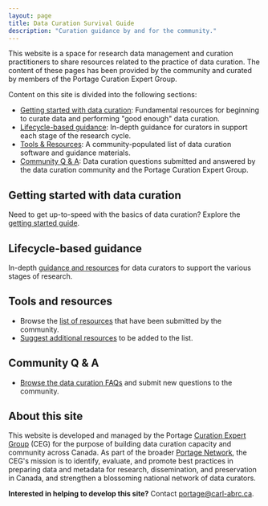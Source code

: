 ```yaml
---
layout: page
title: Data Curation Survival Guide
description: "Curation guidance by and for the community."
--- 
```


This website is a space for research data management and curation practitioners to share resources related to the practice of data curation. The content of these pages has been provided by the community and curated by members of the Portage Curation Expert Group. 

Content on this site is divided into the following sections: 
* [Getting started with data curation](#getting-started-with-data-curation): Fundamental resources for beginning to curate data and performing "good enough" data curation. 
* [Lifecycle-based guidance](#lifecycle-based-guidance): In-depth guidance for curators in support each stage of the research cycle.  
* [Tools & Resources](#tools-and-resources): A community-populated list of data curation software and guidance materials. 
* [Community Q & A](#community-q--a): Data curation questions submitted and answered by the data curation community and the Portage Curation Expert Group. 

## Getting started with data curation
Need to get up-to-speed with the basics of data curation? Explore the [getting started guide](/getting-started). 

## Lifecycle-based guidance
In-depth [guidance and resources](/lifecycle-guidance) for data curators to support the various stages of research.

## Tools and resources
* Browse the [list of resources](/tools-and-resources) that have been submitted by the community. 
* [Suggest additional resources](/submit-a-resource) to be added to the list.  

## Community Q & A
* [Browse the data curation FAQs](/q-and-a) and submit new questions to the community.

## About this site 
This website is developed and managed by the Portage [Curation Expert Group](https://portagenetwork.ca/network-of-experts/curation-expert-group/) (CEG) for the purpose of building data curation capacity and community across Canada. As part of the broader [Portage Network](https://portagenetwork.ca/), the CEG's mission is to identify, evaluate, and promote best practices in preparing data and metadata for research, dissemination, and preservation in Canada, and strengthen a blossoming national network of data curators. 

**Interested in helping to develop this site?** Contact [portage@carl-abrc.ca](mailto:portage@carl-abrc.ca).

